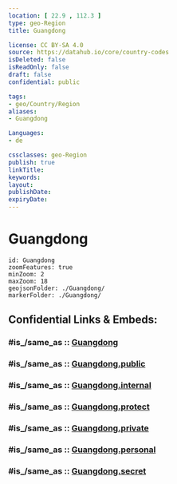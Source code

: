 ```yaml
---
location: [ 22.9 , 112.3 ] 
type: geo-Region
title: Guangdong

license: CC BY-SA 4.0
source: https://datahub.io/core/country-codes
isDeleted: false
isReadOnly: false
draft: false
confidential: public

tags:
- geo/Country/Region
aliases:
- Guangdong

Languages:
- de

cssclasses: geo-Region
publish: true
linkTitle: 
keywords: 
layout: 
publishDate: 
expiryDate: 
---
```


# Guangdong

```leaflet
id: Guangdong
zoomFeatures: true 
minZoom: 2 
maxZoom: 18
geojsonFolder: ./Guangdong/
markerFolder: ./Guangdong/
```


## Confidential Links & Embeds: 

### #is_/same_as :: [Guangdong](/_Standards/Earth/Continent/Asia/Asia~East/China/provinces~China/Guangdong.md) 

### #is_/same_as :: [Guangdong.public](/_public/Earth/Continent/Asia/Asia~East/China/provinces~China/Guangdong.public.md) 

### #is_/same_as :: [Guangdong.internal](/_internal/Earth/Continent/Asia/Asia~East/China/provinces~China/Guangdong.internal.md) 

### #is_/same_as :: [Guangdong.protect](/_protect/Earth/Continent/Asia/Asia~East/China/provinces~China/Guangdong.protect.md) 

### #is_/same_as :: [Guangdong.private](/_private/Earth/Continent/Asia/Asia~East/China/provinces~China/Guangdong.private.md) 

### #is_/same_as :: [Guangdong.personal](/_personal/Earth/Continent/Asia/Asia~East/China/provinces~China/Guangdong.personal.md) 

### #is_/same_as :: [Guangdong.secret](/_secret/Earth/Continent/Asia/Asia~East/China/provinces~China/Guangdong.secret.md)

